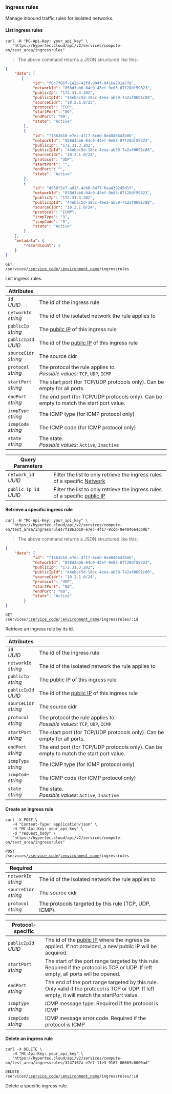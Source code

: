 ### Ingress rules

Manage inbound traffic rules for isolated networks.

#### List ingress rules
```shell
curl -H "MC-Api-Key: your_api_key" \
   "https://hypertec.cloud/api/v2/services/compute-on/test_area/ingressrules"
```
> The above command returns a JSON structured like this:

```json
{
    "data": [
       {
            "id": "f6c7f86f-1e28-42fd-804f-0416a201a778",
            "networkId": "858d3ab6-04c9-43ef-9e83-07f28df59323",
            "publicIp": "172.31.3.202",
            "publicIpId": "44ebac5d-18cc-4eea-ab59-7a2af0691c88",
            "sourceCidr": "10.2.1.0/25",
            "protocol": "TCP",
            "startPort": "80",
            "endPort": "90",
            "state": "Active"
        },
        {
            "id": "f1863d10-e7ec-4f17-8cdd-0e4046643b0b",
            "networkId": "858d3ab6-04c9-43ef-9e83-07f28df59323",
            "publicIp": "172.31.3.202",
            "publicIpId": "44ebac5d-18cc-4eea-ab59-7a2af0691c88",
            "sourceCidr": "10.2.1.0/24",
            "protocol": "UDP",
            "startPort": "",
            "endPort": "",
            "state": "Active"
        },
        {
            "id": "d860f2e7-ad15-4cb0-8477-6aa439245d1f",
            "networkId": "858d3ab6-04c9-43ef-9e83-07f28df59323",
            "publicIp": "172.31.3.202",
            "publicIpId": "44ebac5d-18cc-4eea-ab59-7a2af0691c88",
            "sourceCidr": "10.2.1.0/24",
            "protocol": "ICMP",
            "icmpType": "3",
            "icmpCode": "5",
            "state": "Active"
        }
    ],
    "metadata": {
        "recordCount": 3
    }
}
```

<code>GET /services/<a href="#administration-service-connections">:service_code</a>/<a href="#administration-environments">:environment_name</a>/ingressrules</code>

List ingress rules.

Attributes | &nbsp;
---------- | -----
`id`<br/>*UUID* | The id of the ingress rule
`networkId`<br/>*string* | The id of the isolated network the rule applies to
`publicIp`<br/>*string* | The [public IP](#cloudstack-public-ips) of this ingress rule
`publicIpId`<br/>*UUID* | The id of the [public IP](#cloudstack-public-ips) of this ingress rule
`sourceCidr`<br/>*string* | The source cidr
`protocol`<br/>*string* | The protocol the rule applies to. <br/>*Possible values:* `TCP`, `UDP`, `ICMP`
`startPort`<br/>*string* | The start port (for TCP/UDP protocols only). Can be empty for all ports.
`endPort`<br/>*string* | The end port (for TCP/UDP protocols only). Can be empty to match the start port value.
`icmpType`<br/>*string* | The ICMP type (for ICMP protocol only)
`icmpCode`<br/>*string* | The ICMP code (for ICMP protocol only)
`state`<br/>*string* | The state.<br/>*Possible values:* `Active`, `Inactive`

Query Parameters | &nbsp;
---------- | -----
`network_id`<br/>*UUID* | Filter the list to only retrieve the ingress rules of a specific [Network](#cloudstack-networks)
`public_ip_id`<br/>*UUID* | Filter the list to only retrieve the ingress rules of a specific [public IP](#cloudstack-public-ips)

#### Retrieve a specific ingress rule
```shell
curl -H "MC-Api-Key: your_api_key" \
   "https://hypertec.cloud/api/v2/services/compute-on/test_area/ingressrules/f1863d10-e7ec-4f17-8cdd-0e4046643b0b"
```
> The above command returns a JSON structured like this:

```json
{
    "data": {
            "id": "f1863d10-e7ec-4f17-8cdd-0e4046643b0b",
            "networkId": "858d3ab6-04c9-43ef-9e83-07f28df59323",
            "publicIp": "172.31.3.202",
            "publicIpId": "44ebac5d-18cc-4eea-ab59-7a2af0691c88",
            "sourceCidr": "10.2.1.0/24",
            "protocol": "UDP",
            "startPort": "80",
            "endPort": "80",
            "state": "Active"
        }
}
```

<code>GET /services/<a href="#administration-service-connections">:service_code</a>/<a href="#administration-environments">:environment_name</a>/ingressrules/:id</code>

Retrieve an ingress rule by its id.

Attributes | &nbsp;
---------- | -----
`id`<br/>*UUID* | The id of the ingress rule
`networkId`<br/>*string* | The id of the isolated network the rule applies to
`publicIp`<br/>*string* | The [public IP](#cloudstack-public-ips) of this ingress rule
`publicIpId`<br/>*UUID* | The id of the [public IP](#cloudstack-public-ips) of this ingress rule
`sourceCidr`<br/>*string* | The source cidr
`protocol`<br/>*string* | The protocol the rule applies to. <br/>*Possible values:* `TCP`, `UDP`, `ICMP`
`startPort`<br/>*string* | The start port (for TCP/UDP protocols only). Can be empty for all ports.
`endPort`<br/>*string* | The end port (for TCP/UDP protocols only). Can be empty to match the start port value.
`icmpType`<br/>*string* | The ICMP type (for ICMP protocol only)
`icmpCode`<br/>*string* | The ICMP code (for ICMP protocol only)
`state`<br/>*string* | The state.<br/>*Possible values:* `Active`, `Inactive`

#### Create an ingress rule

```shell
curl -X POST \
   -H "Content-Type: application/json" \
   -H "MC-Api-Key: your_api_key" \
   -d "request_body" \
   "https://hypertec.cloud/api/v2/services/compute-on/test_area/ingressrules"
```
<code>POST /services/<a href="#administration-service-connections">:service_code</a>/<a href="#administration-environments">:environment_name</a>/ingressrules</code>

Required                   | &nbsp;
---------------------------|-------
`networkId`<br/>*string* | The id of the isolated network the rule applies to
`sourceCidr`<br/>*string* | The source cidr
`protocol`<br/>*string*    | The protocols targeted by this rule (TCP, UDP, ICMP).


Protocol-specific       | &nbsp;
------------------------|-------
`publicIpId`<br/>*UUID* | The id of the [public IP](#cloudstack-public-ips) where the ingress be applied. If not provided, a new public IP will be acquired.
`startPort`<br/>*string* | The start of the port range targeted by this rule. Required if the protocol is TCP or UDP. If left empty, all ports will be opened.
`endPort`<br/>*string*   | The end of the port range targeted by this rule. Only valid if the protocol is TCP or UDP. If left empty, it will match the startPort value.
`icmpType`<br/>*string*  | ICMP message type. Required if the protocol is ICMP
`icmpCode`<br/>*string*  | ICMP message error code. Required if the protocol is ICMP

#### Delete an ingress rule

```shell
curl -X DELETE \
   -H "MC-Api-Key: your_api_key" \
   "https://hypertec.cloud/api/v2/services/compute-on/test_area/ingressrules/3247167a-e7e7-11e3-9187-06669c0000ad"
```
<code>DELETE /services/<a href="#administration-service-connections">:service_code</a>/<a href="#administration-environments">:environment_name</a>/ingressrules/:id</code>

Delete a specific ingress rule.